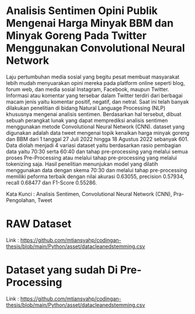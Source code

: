 # Analisis Sentimen Opini Publik Mengenai Harga Minyak BBM dan Minyak Goreng Pada Twitter Menggunakan Convolutional Neural Network



Laju pertumbuhan media sosial yang begitu pesat membuat masyarakat lebih mudah menyuarakan opini mereka pada platform online seperti blog, forum web, dan media sosial Instagram, Facebook, maupun Twitter. Informasi atau komentar yang tersebar dalam Twitter terdiri dari berbagai macam jenis yaitu komentar positif, negatif, dan netral. Saat ini telah banyak dilakukan penelitian di bidang Natural Language Processing (NLP) khususnya mengenai analisis sentimen. Berdasarkan hal tersebut, dibuat sebuah perangkat lunak yang dapat memprediksi analisis sentimen menggunakan metode Convolutional Neural Network (CNN). dataset yang digunakan adalah data tweet mengenai topik kenaikan harga minyak goreng dan BBM dari 1 tanggal 27 Juli 2022 hingga 18 Agustus 2022 sebanyak 601. Data diolah menjadi 4 variasi dataset yaitu berdasarkan rasio pembagian data yaitu 70:30 serta 60:40 dan tahap pre-processing yang melalui semua proses Pre-Processing atau melalui tahap pre-processing yang melalui tokenizing saja. Hasil penelitian menunjukan model yang dilatih menggunakan data dengan skema 70:30 dan melalui tahap pre-processing memiliki peforma terbaik dengan nilai akurasi 0.63055, precision 0.57934, recall 0.68477 dan F1-Score 0.55286. 

Kata Kunci : Analisis Sentimen, Convolutional Neural Network (CNN), Pra-Pengolahan, Tweet

# RAW Dataset

Link : https://github.com/mtiansyahp/codingan-thesis/blob/main/Python/asset/datacleanedstemming.csv

# Dataset yang sudah Di Pre-Processing

Link : https://github.com/mtiansyahp/codingan-thesis/blob/main/Python/asset/datacleanedstemming.csv
